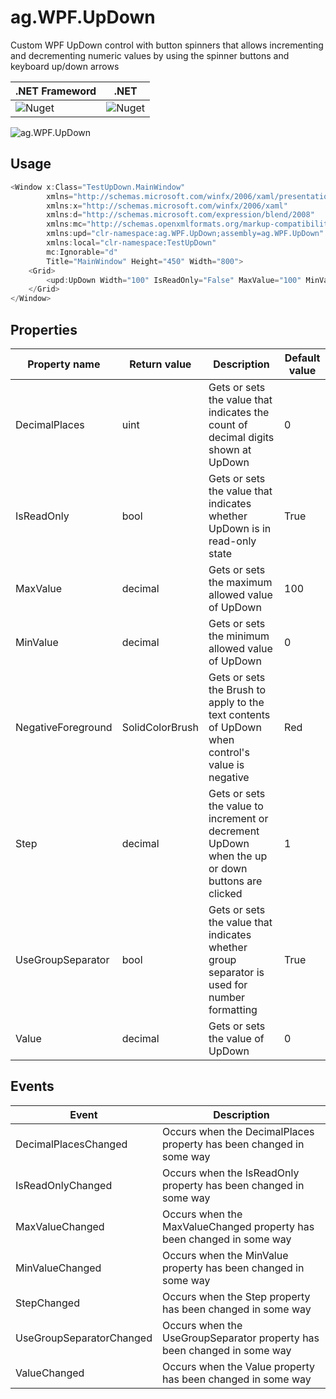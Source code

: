 # ag.WPF.UpDown

Custom WPF UpDown control with button spinners that allows incrementing and decrementing numeric values by using the spinner buttons and keyboard up/down arrows

.NET Frameword | .NET
|--|---
![Nuget](https://img.shields.io/nuget/v/ag.WPF.UpDown) | ![Nuget](https://img.shields.io/nuget/v/ag.WPF.UpDown.NET)

![ag.WPF.UpDown](https://am3pap005files.storage.live.com/y4mSekd7bc2AyP1hfqoMK_SB7kIS8jTXNBAigd2iigKv8MT5AK6cThVj1epV2nXNSMwX3xkD0MZHjxDkwe3TXiGs6yhknHIpEJNukzmvEB54cdWHKeejX8ZbYGt-t0tJCR7Md_Ktw6OQDo73H68g1Qlr1zwqUbtKAQHmShGnCnS2JBym4GzzzBc7NIQ5tu9TrLo?width=134&height=62&cropmode=none "ag.WPF.UpDown")

## Usage

```csharp
<Window x:Class="TestUpDown.MainWindow"
        xmlns="http://schemas.microsoft.com/winfx/2006/xaml/presentation"
        xmlns:x="http://schemas.microsoft.com/winfx/2006/xaml"
        xmlns:d="http://schemas.microsoft.com/expression/blend/2008"
        xmlns:mc="http://schemas.openxmlformats.org/markup-compatibility/2006"
        xmlns:upd="clr-namespace:ag.WPF.UpDown;assembly=ag.WPF.UpDown"
        xmlns:local="clr-namespace:TestUpDown"
        mc:Ignorable="d"
        Title="MainWindow" Height="450" Width="800">
    <Grid>
        <upd:UpDown Width="100" IsReadOnly="False" MaxValue="100" MinValue="-100" NegativeForeground="Red" Step="1" DecimalPlaces="0"/>
    </Grid>
</Window>
```

## Properties

Property name | Return value | Description | Default value
--- | --- | --- | ---
DecimalPlaces | uint | Gets or sets the value that indicates the count of decimal digits shown at UpDown | 0
IsReadOnly | bool | Gets or sets the value that indicates whether UpDown is in read-only state | True
MaxValue | decimal | Gets or sets the maximum allowed value of UpDown | 100
MinValue | decimal | Gets or sets the minimum allowed value of UpDown | 0
NegativeForeground | SolidColorBrush | Gets or sets the Brush to apply to the text contents of UpDown when control's value is negative | Red
Step | decimal | Gets or sets the value to increment or decrement UpDown when the up or down buttons are clicked | 1
UseGroupSeparator | bool | Gets or sets the value that indicates whether group separator is used for number formatting | True
Value | decimal | Gets or sets the value of UpDown | 0

## Events

Event | Description
--- | ---
DecimalPlacesChanged |  Occurs when the DecimalPlaces property has been changed in some way
IsReadOnlyChanged | Occurs when the IsReadOnly property has been changed in some way
MaxValueChanged | Occurs when the MaxValueChanged property has been changed in some way
MinValueChanged | Occurs when the MinValue property has been changed in some way
StepChanged | Occurs when the Step property has been changed in some way
UseGroupSeparatorChanged | Occurs when the UseGroupSeparator property has been changed in some way
ValueChanged | Occurs when the Value property has been changed in some way